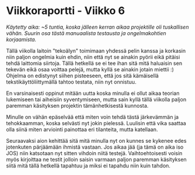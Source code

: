 # Viikkoraportti - Viikko 6

*Käytetty aika: ~5 tuntia, koska jälleen kerran aikaa projektille oli tuskallisen vähän. Suurin osa tästä manuaalista testausta ja ongelmakohtien korjaamista.*

Tällä viikolla laitoin "tekoälyn" toimimaan yhdessä pelin kanssa ja korkasin niin paljon ongelmia kuin ehdin, niin että nyt se ainakin pyörii eikä pitäisi tehdä laittomia siirtoja. Tällä hetkellä se ei tee ihan sitä mitä haluaisin sen tekevän eikä osaa voittaa pelejä, mutta kyllä se ainakin jotain miettii :) Ohjelma on edistynyt siihen pisteeseen, että jos sitä kämäisellä tekstikäyttöliittymällä tahtoo testata, niin nyt onnistuu.

En varsinaisesti oppinut mitään uutta koska minulla ei ollut aikaa teorian lukemiseen tai aiheisiin syventymiseen, mutta sain kyllä tällä viikolla paljon paremman käsityksen projektin tämänhetkisestä kunnosta.

Minulle on vähän epäselvää että miten voin tehdä tästä järkevämmän ja tehokkaamman, koska selvästi nyt jokin pielessä. Luulisin että vika saattaa olla siinä miten arviointi painottaa eri tilanteita, mutta katellaan.

Seuraavaksi aion kehittää sitä mitä minulla nyt on kunnes se kykenee edes jotenkuten pärjäämään ihmistä vastaan. Jos aikaa jää (ja tämä on aika iso JOS) niin katsotaan nyt sitten vihdoin niitä testejä. Vaihtoehtoisesti voisin myös kirjoittaa ne testit jolloin saisin varmaan paljon paremman käsityksen siitä mitä tällä hetkellä tapahtuu ja miksi ei tapahdu niin kuin tahdon.